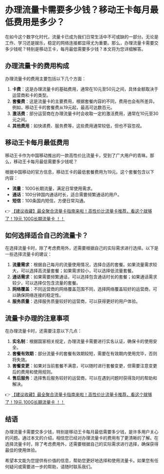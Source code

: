# 办理流量卡需要多少钱？移动王卡每月最低费用是多少？

在如今这个数字化时代，流量卡已成为我们日常生活中不可或缺的一部分。无论是工作、学习还是娱乐，稳定的网络连接都显得尤为重要。那么，办理流量卡需要交多少钱呢？特别是移动王卡，每月最低需要多少钱？本文将为您详细解答。

## 办理流量卡的费用构成

办理流量卡的费用主要包括以下几个方面：

1. **卡费**：这是办理流量卡的基础费用，通常在10元至50元之间，具体金额取决于运营商和卡的类型。
2. **套餐费**：这是流量卡的主要费用，根据套餐内容的不同，费用也会有所差异。例如，移动王卡的套餐费从19元起，最高可达数百元。
3. **激活费**：部分运营商在办理流量卡时会收取一定的激活费用，通常在10元至30元之间。
4. **其他费用**：如快递费、服务费等，这些费用通常较低，但也不容忽视。

## 移动王卡每月最低费用

移动王卡作为中国移动推出的一款高性价比流量卡，受到了广大用户的青睐。那么，移动王卡每月最低需要多少钱呢？

根据中国移动的官方信息，移动王卡的最低套餐费用为19元。这个套餐包含以下内容：

- **流量**：100G长期流量，满足日常使用需求。
- **通话**：100分钟国内通话时长，适合需要频繁通话的用户。
- **短信**：100条国内短信，方便日常沟通。

👉 [【建议收藏】最全聚合流量卡指南来啦！高性价比流量卡推荐，看这个就够了！19元 100G长期流量卡 ！！](https://bit.ly/Liuliangka)

## 如何选择适合自己的流量卡？

在选择流量卡时，除了考虑费用外，还需要根据自己的实际需求进行选择。以下是一些选择流量卡的建议：

1. **流量需求**：根据自己每月的流量使用情况，选择合适的套餐。如果流量需求较大，可以选择高流量套餐；如果需求较小，可以选择低流量套餐。
2. **通话需求**：如果需要频繁通话，可以选择包含通话时长的套餐；如果通话需求较少，可以选择仅包含流量的套餐。
3. **网络覆盖**：不同运营商的网络覆盖范围不同，选择网络覆盖较好的运营商，可以确保网络连接的稳定性。
4. **服务质量**：选择服务质量较好的运营商，可以获得更好的用户体验。

## 流量卡办理的注意事项

在办理流量卡时，还需要注意以下几点：

1. **实名制**：根据国家相关规定，办理流量卡需要进行实名认证，确保卡的使用安全。
2. **套餐有效期**：部分流量卡的套餐有效期较短，需要在有效期内使用完毕，否则将失效。
3. **套餐变更**：如果对当前套餐不满意，可以随时进行套餐变更，但需要注意变更后的费用和使用规则。
4. **售后服务**：选择售后服务较好的运营商，可以在遇到问题时获得及时的帮助和解决。

👉 [【建议收藏】最全聚合流量卡指南来啦！高性价比流量卡推荐，看这个就够了！19元 100G长期流量卡 ！！](https://bit.ly/Liuliangka)

## 结语

办理流量卡需要交多少钱，特别是移动王卡每月最低需要多少钱，是许多用户关心的问题。通过本文的介绍，相信您已经对办理流量卡的费用有了更清晰的了解。在选择流量卡时，除了考虑费用外，还需要根据自己的实际需求进行选择，确保获得最佳的使用体验。

希望本文能为您提供有价值的信息，帮助您更好地选择和使用流量卡。如果您有任何疑问或需要进一步的帮助，请随时联系我们。